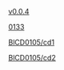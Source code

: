 [v0.0.4](https://github.com/littleflute/Keb-Mo-/edit/master/README.md)

[0133](https://littleflute.github.io/beautifullover133/0133/dvd/)

[BlCD0105/cd1](BlCD0105/cd1)

[BlCD0105/cd2](BlCD0105/cd2)
